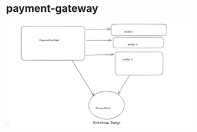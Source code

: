 # payment-gateway
 
![Database design diagram](https://github.com/0xVegeta/payment-gateway/raw/main/Database%20design.jpeg)
